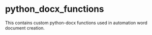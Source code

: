 # python_docx_functions
This contains custom python-docx functions used in automation word document creation.

